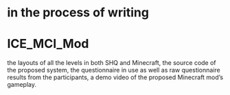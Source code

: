 # in the process of writing

# ICE_MCI_Mod

the layouts of all the levels in both SHQ and Minecraft,
the source code of the proposed system, the questionnaire in use as well as raw questionnaire results from the participants, a demo video of the proposed Minecraft mod’s gameplay.
